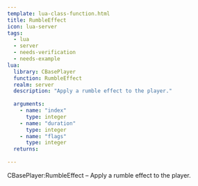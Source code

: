 ```yaml
---
template: lua-class-function.html
title: RumbleEffect
icon: lua-server
tags:
  - lua
  - server
  - needs-verification
  - needs-example
lua:
  library: CBasePlayer
  function: RumbleEffect
  realm: server
  description: "Apply a rumble effect to the player."
  
  arguments:
    - name: "index"
      type: integer
    - name: "duration"
      type: integer
    - name: "flags"
      type: integer
  returns:
    
---
```


<div class="lua__search__keywords">
CBasePlayer:RumbleEffect &#x2013; Apply a rumble effect to the player.
</div>
